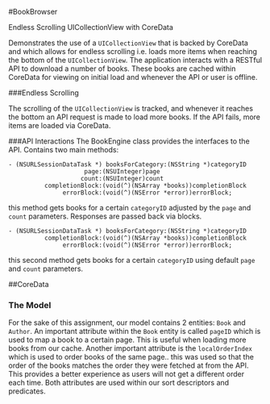 #BookBrowser

Endless Scrolling UICollectionView with CoreData


Demonstrates the use of a `UICollectionView` that is backed by CoreData and which allows for endless scrolling i.e. loads more items when reaching the bottom of the `UICollectionView`. The application interacts with a RESTful API to download a number of books. These books are cached within CoreData for viewing on initial load and whenever the API or user is offline.


###Endless Scrolling

The scrolling of the `UICollectionView` is tracked, and whenever it reaches the bottom an API request is made to load more books. If the API fails, more items are loaded via CoreData.


###API Interactions
The BookEngine class provides the interfaces to the API. Contains two main methods:

```
- (NSURLSessionDataTask *) booksForCategory:(NSString *)categoryID
                     page:(NSUInteger)page
                    count:(NSUInteger)count
          completionBlock:(void(^)(NSArray *books))completionBlock
               errorBlock:(void(^)(NSError *error))errorBlock;
```
this method gets books for a certain `categoryID` adjusted by the `page` and `count` parameters. Responses are passed back via blocks.


```
- (NSURLSessionDataTask *) booksForCategory:(NSString *)categoryID
          completionBlock:(void(^)(NSArray *books))completionBlock
               errorBlock:(void(^)(NSError *error))errorBlock;
```
this second method gets books for a certain `categoryID` using default `page` and `count` parameters.


##CoreData

### The Model
For the sake of this assignment, our model contains 2 entities: `Book` and `Author`.
An important attribute within the `Book` entity is called `pageID` which is used to map a book to a certain page. This is useful when loading more books from our cache.
Another important attribute is the `localOrderIndex` which is used to order books of the same page.. this was used so that the order of the books matches the order they were fetched at from the API. 
This provides a better experience as users will not get a different order each time.
Both attributes are used within our sort descriptors and predicates.
